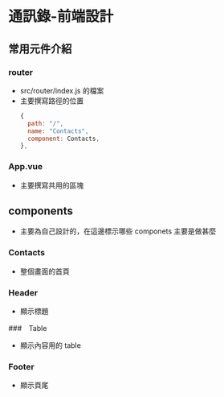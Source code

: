 # 通訊錄-前端設計

## 常用元件介紹
### router 
- src/router/index.js 的檔案
- 主要撰寫路徑的位置
  ```javascript
  {
    path: "/",
    name: "Contacts",
    component: Contacts,
  },
  ```

### App.vue
- 主要撰寫共用的區塊

## components 
- 主要為自己設計的，在這邊標示哪些 componets 主要是做甚麼

### Contacts
- 整個畫面的首頁

### Header
- 顯示標題

###　Table 
- 顯示內容用的 table

### Footer
- 顯示頁尾



